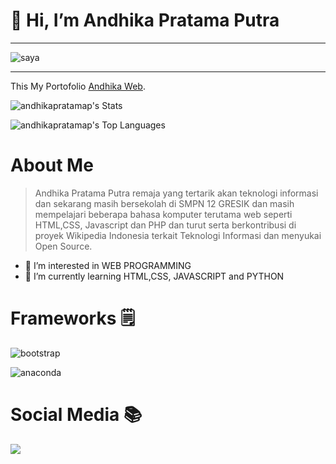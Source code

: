 # 👋 Hi, I’m Andhika Pratama Putra 

<hr>

![saya](https://user-images.githubusercontent.com/107765982/174724820-fed75739-7663-4a0c-875d-4bb9b8111f06.png)

<hr>

This My Portofolio [Andhika Web](https://andhikaweb.github.io).

![andhikapratamap's Stats](https://github-readme-stats.vercel.app/api?username=andhikapratamap&theme=monokai&show_icons=true&hide_border=true&count_private=true)

![andhikapratamap's Top Languages](https://github-readme-stats.vercel.app/api/top-langs/?username=andhikapratamap&theme=monokai&show_icons=true&hide_border=true&layout=compact)



# About Me
>Andhika Pratama Putra remaja yang tertarik akan teknologi informasi dan sekarang masih bersekolah di SMPN 12 GRESIK dan masih mempelajari beberapa bahasa komputer terutama web seperti HTML,CSS, Javascript dan PHP dan turut serta berkontribusi di proyek Wikipedia Indonesia terkait Teknologi Informasi dan menyukai Open Source.

- 👀 I’m interested in WEB PROGRAMMING 
- 🌱 I’m currently learning HTML,CSS, JAVASCRIPT and PYTHON

# Frameworks 🗒️

![bootstrap](https://img.shields.io/badge/Bootstrap-563D7C?style=for-the-badge&logo=bootstrap&logoColor=white)

![anaconda](https://img.shields.io/badge/conda-342B029.svg?&style=for-the-badge&logo=anaconda&logoColor=white)


# Social Media 📚

<img src="{https://img.shields.io/badge/Instagram-E4405F?style=for-the-badge&logo=instagram&logoColor=white}" />





